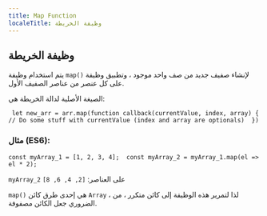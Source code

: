 ---
title: Map Function
localeTitle: وظيفة الخريطة
---## وظيفة الخريطة

يتم استخدام وظيفة `map()` لإنشاء صفيف جديد من صف واحد موجود ، وتطبيق وظيفة على كل عنصر من عناصر الصفيف الأول.

الصيغة الأصلية لدالة الخريطة هي:

 `  let new_arr = arr.map(function callback(currentValue, index, array) { 
                  // Do some stuff with currentValue (index and array are optionals) 
                }) 
` 

### مثال (ES6):

 `const myArray_1 = [1, 2, 3, 4]; 
 const myArray_2 = myArray_1.map(el => el * 2); 
` 

`myArray_2` على العناصر: `[2, 4, 6, 8]`

`map()` هي إحدى طرق كائن `Array` ، لذا لتمرير هذه الوظيفة إلى كائن متكرر ، من الضروري جعل الكائن مصفوفة.